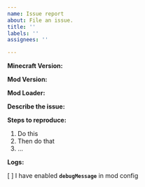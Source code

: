 ```yaml
---
name: Issue report
about: File an issue.
title: ''
labels: ''
assignees: ''

---
```


**Minecraft Version:** 
<!-- Minecraft version -->

**Mod Version:** 
<!-- Mod version number -->

**Mod Loader:** 
<!-- What mod loader you are using? -->

**Describe the issue:**
<!-- A clear and concise description of what the issue is. -->

**Steps to reproduce:**
1. Do this
2. Then do that
3. ...

**Logs:**
<!-- Link(s) to Github Gist with full latest.log -->


[ ] I have enabled **`debugMessage`** in mod config
